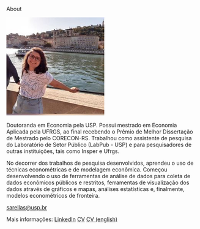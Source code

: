 About

![foto](/assets/2021-03-31.jpg)

Doutoranda em Economia pela USP. Possui mestrado em Economia Aplicada pela UFRGS, ao final recebendo o Prêmio de Melhor Dissertação de Mestrado pelo CORECON-RS. Trabalhou como assistente de pesquisa do Laboratório de Setor Público (LabPub - USP) e para pesquisadores de outras instituições, tais como Insper e Ufrgs.

No decorrer dos trabalhos de pesquisa desenvolvidos, aprendeu o uso de técnicas econométricas e de modelagem econômica. Começou desenvolvendo o uso de ferramentas de análise de dados para coleta de dados econômicos públicos e restritos, ferramentas de visualização dos dados através de gráficos e mapas, análises estatísticas e, finalmente, modelos econométricos de fronteira.

sarellas@usp.br

Mais informações: [LinkedIn](https://www.linkedin.com/in/natalia-sarellas/) [CV](https://drive.google.com/file/d/1vo7-AF2dmISnHktxJcPXE4vrUjGc6oZf/view?usp=sharing) [CV (english)](https://drive.google.com/file/d/19rJas0wwVDQadxpQlqE5j4brYwTn22fX/view?usp=sharing)


